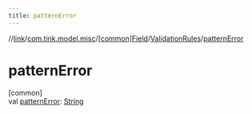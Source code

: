 ```yaml
---
title: patternError
---
```

//[link](../../../../index.html)/[com.tink.model.misc](../../index.html)/[[common]Field](../index.html)/[ValidationRules](index.html)/[patternError](pattern-error.html)



# patternError



[common]\
val [patternError](pattern-error.html): [String](https://kotlinlang.org/api/latest/jvm/stdlib/kotlin/-string/index.html)




